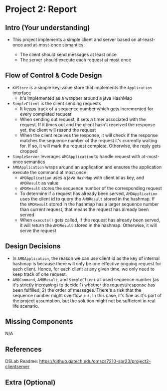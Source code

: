 # Project 2: Report
## Intro (Your understanding)
- This project implements a simple client and server based on at-least-once and at-most-once semantics:

    - The client should send messages at least once
    - The server should execute each request at most once

## Flow of Control & Code Design
- `KVStore` is a simple key-value store that implements the `Application` interface
  - It's implemented as a wrapper around a java HashMap
- `SimpleClient` is the client sending requests
  - It keeps track of a sequence number which gets incremented for every completed request
  - When sending out request, it sets a timer associated with the request. If it times out and the client hasn't received the response yet, the client will resend the request
  - When the client receives the response, it will check if the response matches the sequence number of the request it's currently waiting for. If so, it will mark the request complete. Otherwise, the reply gets dropped
- `SimpleServer` leverages `AMOApplication` to handle request with at-most-once semantics
- `AMOApplication` wraps around an application and ensures the application execute the command at most once
  - `AMOApplication` uses a java `HashMap` with client id as key, and `AMOResult` as value
  - `AMOResult` stores the sequence number of the corresponding request
  - To determine if a request has already been served, `AMOApplication` uses the client id to query the `AMOResult` stored in the hashmap. If the `AMOResult` stored in the hashmap has a larger sequence number than current request, that means the request has already been served
  - When `execute()` gets called, if the request has already been served, it will return the `AMOResult` stored in the hashmap. Otherwise, it will serve the request

## Design Decisions
- In `AMOApplication`, the reason we can use client id as the key of internal hashmap is because there will only be one effective ongoing request for each client. Hence, for each client at any given time, we only need to keep track of one request.
- `AMOCommand`, `AMOResult`, and `SimpleClient` all used sequence number (as it's strictly increasing) to decide 1) whether the request/response has been fulfilled; 2) the order of messages. There's a risk that the sequence number might overflow `int`. In this case, it's fine as it's part of the project assumption, but the solution might not be sufficient in real life scenario.

## Missing Components
N/A

## References
DSLab Readme: https://github.gatech.edu/omscs7210-spr23/project2-clientserver


## Extra (Optional)